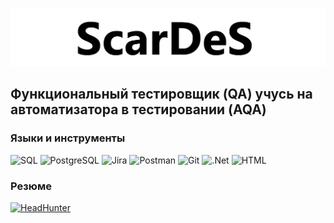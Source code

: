 [![Header](https://github.com/scardes/scardes/blob/main/assets/header.png)](https://github.com/scardes)

## Функциональный тестировщик (QA) учусь на автоматизатора в тестировании (AQA) 

### Языки и инструменты
![SQL](https://img.shields.io/badge/-SQL-informational?style=for-the-badge&logo=mysql&logoColor=F8C52C)
![PostgreSQL](https://img.shields.io/badge/-PostgreSQL-informational?style=for-the-badge&logo=PostgreSQL&logoColor=F8C52C)
![Jira](https://img.shields.io/badge/-Jira-informational?style=for-the-badge&logo=jira&logoColor=F8C52C)
![Postman](https://img.shields.io/badge/-Postman-informational?style=for-the-badge&logo=postman)
![Git](https://img.shields.io/badge/-Git-informational?style=for-the-badge&logo=git)
![.Net](https://img.shields.io/badge/-Framework-informational?style=for-the-badge&logo=.net&logoColor=E5D3FF)
![HTML](https://img.shields.io/badge/-HTML-informational?style=for-the-badge&logo=HTML)

### Резюме
[![HeadHunter](https://img.shields.io/badge/-HeadHunter-informational?style=for-the-badge&logo=headhunter&logoColor=27A0D9)](https://headhunter.kg/resume/1a5c972eff057cd9e20039ed1f5455675a5672)
